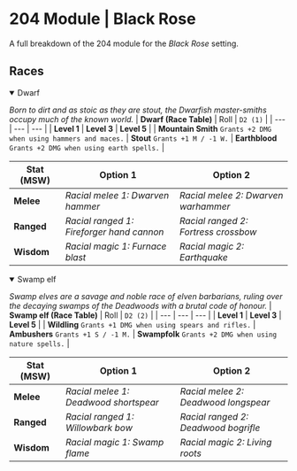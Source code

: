 # 204 Module | Black Rose

A full breakdown of the 204 module for the *Black Rose* setting.

## Races

<details open>
	<summary>Dwarf</summary>

*Born to dirt and as stoic as they are stout, the Dwarfish master-smiths occupy much of the known world.*
| **Dwarf (Race Table)** | Roll | `D2 (1)` |
| --- | --- | --- |
| **Level 1** | **Level 3** | **Level 5** |
| **Mountain Smith** `Grants +2 DMG when using hammers and maces.` | **Stout** `Grants +1 M / -1 W.` | **Earthblood** `Grants +2 DMG when using earth spells.` |

| **Stat (MSW)** | **Option 1** | **Option 2** |
| --- | --- | --- |
| **Melee** | *Racial melee 1: Dwarven hammer* | *Racial melee 2: Dwarven warhammer* |
| **Ranged** | *Racial ranged 1: Fireforger hand cannon* | *Racial ranged 2: Fortress crossbow* |
| **Wisdom** | *Racial magic 1: Furnace blast* | *Racial magic 2: Earthquake* |

</details>

<details open>
	<summary>Swamp elf</summary>

*Swamp elves are a savage and noble race of elven barbarians, ruling over the decaying swamps of the Deadwoods with a brutal code of honour.*
| **Swamp elf (Race Table)** | Roll | `D2 (2)` |
| --- | --- | --- |
| **Level 1** | **Level 3** | **Level 5** |
| **Wildling** `Grants +1 DMG when using spears and rifles.` | **Ambushers** `Grants +1 S / -1 M.` | **Swampfolk** `Grants +2 DMG when using nature spells.` |

| **Stat (MSW)** | **Option 1** | **Option 2** |
| --- | --- | --- |
| **Melee** | *Racial melee 1: Deadwood shortspear* | *Racial melee 2: Deadwood longspear* |
| **Ranged** | *Racial ranged 1: Willowbark bow* | *Racial ranged 2: Deadwood bogrifle* |
| **Wisdom** | *Racial magic 1: Swamp flame* | *Racial magic 2: Living roots* |

</details>
